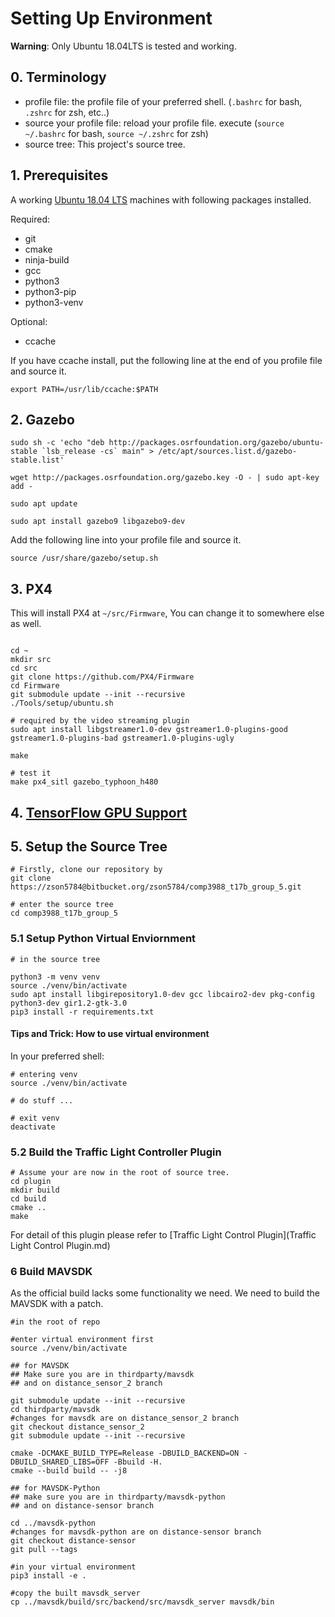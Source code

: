 # Setting Up Environment #

**Warning**: Only Ubuntu 18.04LTS is tested and working.

## 0. Terminology ##

 - profile file: the profile file of your preferred shell. (`.bashrc` for bash, `.zshrc` for zsh, etc..)
 - source your profile file: reload your profile file. execute (`source ~/.bashrc` for bash, `source ~/.zshrc` for zsh)
 - source tree: This project's source tree.

## 1. Prerequisites ##

A working [Ubuntu 18.04 LTS](http://releases.ubuntu.com/18.04/) machines with following packages installed.

Required:

 - git
 - cmake
 - ninja-build
 - gcc
 - python3
 - python3-pip
 - python3-venv

Optional:

 - ccache

If you have ccache install, put the following line at the end of you profile file and source it.

```{bash}
export PATH=/usr/lib/ccache:$PATH
```

## 2. Gazebo ##

```{bash}
sudo sh -c 'echo "deb http://packages.osrfoundation.org/gazebo/ubuntu-stable `lsb_release -cs` main" > /etc/apt/sources.list.d/gazebo-stable.list'

wget http://packages.osrfoundation.org/gazebo.key -O - | sudo apt-key add -

sudo apt update

sudo apt install gazebo9 libgazebo9-dev
```

Add the following line into your profile file and source it.

```{bash}
source /usr/share/gazebo/setup.sh
```

## 3. PX4 ##

This will install PX4 at `~/src/Firmware`, You can change it to somewhere else as well.

```{bash}

cd ~
mkdir src
cd src
git clone https://github.com/PX4/Firmware
cd Firmware
git submodule update --init --recursive
./Tools/setup/ubuntu.sh

# required by the video streaming plugin
sudo apt install libgstreamer1.0-dev gstreamer1.0-plugins-good gstreamer1.0-plugins-bad gstreamer1.0-plugins-ugly

make

# test it
make px4_sitl gazebo_typhoon_h480
```
## 4. [TensorFlow GPU Support](tensorflow_GPU_setup.md) ##

## 5. Setup the Source Tree ##

```{bash}
# Firstly, clone our repository by
git clone https://zson5784@bitbucket.org/zson5784/comp3988_t17b_group_5.git

# enter the source tree
cd comp3988_t17b_group_5
```

### 5.1 Setup Python Virtual Enviornment ###

```{bash}
# in the source tree

python3 -m venv venv
source ./venv/bin/activate
sudo apt install libgirepository1.0-dev gcc libcairo2-dev pkg-config python3-dev gir1.2-gtk-3.0
pip3 install -r requirements.txt
```

#### **Tips and Trick**: How to use virtual environment ####

In your preferred shell:

```{bash}
# entering venv
source ./venv/bin/activate

# do stuff ...

# exit venv
deactivate
```

### 5.2 Build the Traffic Light Controller Plugin ###

```{bash}
# Assume your are now in the root of source tree.
cd plugin
mkdir build
cd build
cmake ..
make
```

For detail of this plugin please refer to [Traffic Light Control Plugin](Traffic Light Control Plugin.md)

### 6 Build MAVSDK ###

As the official build lacks some functionality we need.
We need to build the MAVSDK with a patch.

```{bash}
#in the root of repo

#enter virtual environment first
source ./venv/bin/activate

## for MAVSDK
## Make sure you are in thirdparty/mavsdk
## and on distance_sensor_2 branch

git submodule update --init --recursive
cd thirdparty/mavsdk
#changes for mavsdk are on distance_sensor_2 branch
git checkout distance_sensor_2
git submodule update --init --recursive

cmake -DCMAKE_BUILD_TYPE=Release -DBUILD_BACKEND=ON -DBUILD_SHARED_LIBS=OFF -Bbuild -H.
cmake --build build -- -j8

## for MAVSDK-Python
## make sure you are in thirdparty/mavsdk-python
## and on distance-sensor branch

cd ../mavsdk-python
#changes for mavsdk-python are on distance-sensor branch
git checkout distance-sensor
git pull --tags

#in your virtual environment
pip3 install -e .

#copy the built mavsdk_server
cp ../mavsdk/build/src/backend/src/mavsdk_server mavsdk/bin

```